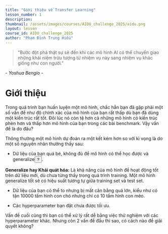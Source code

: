 ```yaml
---
title: "Giới thiệu về Transfer Learning"
lesson_number: 1
description: 
thumbnail: /assets/images/courses/AIDU_challenge_2025/aidu.png
layout: lesson
course_id: AIDU_challenge_2025
author: "Phạm Đình Trung Hiếu"
---
```


<div class="lesson-quote">
  <blockquote>
    "Bước đột phá thật sự sẽ đến khi các mô hình AI có thể chuyển giao những khái niệm trừu tượng từ nhiệm vụ này sang nhiệm vụ khác giống như con người."
  </blockquote>
  <cite> - Yoshua Bengio - </cite>
</div>

# Giới thiệu
Trong quá trình bạn huấn luyện một mô hình, chắc hẳn bạn đã gặp phải một số vấn đề như độ chính xác của mô hình của bạn rất thấp dù bạn đã dùng một kiến trúc rất tốt. Đôi lúc nó còn tệ hơn cả những mô hình có kiến trúc phèn hơn và thấp hơn mô hình của bạn trong các bài benchmark. Vậy vấn đề là do đâu?

Thông thường một mô hình dự đoán ra một kết kém hơn so với kì vọng là do một số nguyên nhân thường thấy sau:

* Dữ liệu của bạn quá bé, không đủ để mô hình có thể học được và <span class="expandable-term" data-term="generalize">generalize<button class="term-button">?</button></span>.

<div class="term-explanation" id="generalize-explanation">
    <strong>Generalize hay Khái quát hóa:</strong>
    Là khả năng của mô hình để hoạt động tốt trên dữ liệu mới, dù chưa từng thấy trong quá trình training. Một mô hình generalize tốt sẽ có hiệu suất tương tự giữa training set và test set.
  
</div>

* Dữ liệu của bạn có thể to nhưng bị mất cân bằng quá lớn, kiểu như có tận 10000 tấm hình con chó nhưng chỉ có 10 tấm hình con mèo.

* Các hyperparameter bạn đặt chưa được tối ưu.

Vấn đề cuối cùng thì bạn có thể xử lý rất dễ bằng việc thử nghiệm với các hyperparameter khác. Nhưng còn 2 vấn đề đầu thì sao, có cách nào để giải quyết không?

